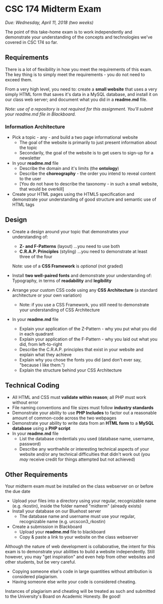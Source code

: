 # CSC 174 Midterm Exam

*Due: Wednesday, April 11, 2018 (two weeks)*

The point of this take-home exam is to work independently and demonstrate your understanding of the concepts and technologies we've covered in CSC 174 so far.

## Requirements

There is a lot of flexibility in how you meet the requirements of this exam.  The key thing is to simply meet the requirements - you do not need to exceed them.

From a very high level, you need to: create a **small website** that uses a very simply HTML form that saves it's data in a MySQL database, and install it on our class web server; and document what you did in a **readme.md** file.  

*Note: use of a repository is not required for this assignment.  You'll submit your readme.md file in Blackboard.*

### Information Architecture

- Pick a topic - any - and build a two page informational website
  - The goal of the website is primarily to just present information about the topic
  - Secondarily, the goal of the website is to get users to sign-up for a newsletter
- In your **readme.md** file
  - Describe the domain and it's limits (the **ontology**)
  - Describe the **choreography** - the order you intend to reveal content to the user
  - [You do not have to describe the taxonomy - in such a small website, that would be overkill]
- Create your HTML pages using the HTML5 specification and demonstrate your understanding of good structure and semantic use of HTML tags

## Design

- Create a design around your topic that demonstrates your understanding of:

  - **Z- and F-Patterns** (layout) ...you need to use both
  - **C.R.A.P. Principles** (styling) ...you need to demonstrate at least three of the four

  Note: use of a **CSS Framework** is *optional* (not graded)

- Install **two well-paired fonts** and demonstrate your understanding of: Typography, in terms of **readability** and **legibility**

- Arrange your custom CSS code using any **CSS Architecture** (a standard architecture or your own variation)

  - Note: if you use a CSS Framework, you still need to demonstrate your understanding of CSS Architecture

- In your **readme.md** file

  - Explain your application of the Z-Pattern - why you put what you did in each quadrant
  - Explain your application of the F-Pattern - why you laid out what you did, from left-to-right
  - Describe the C.R.A.P. principles that exist in your website and explain what they achieve
  - Explain why you chose the fonts you did (and don't ever say, "because I like them.")
  - Explain the structure behind your CSS Architecture

## Technical Coding

- All HTML and CSS must **validate within reason**; all PHP must work without error
- File naming conventions and file sizes must follow **industry standards**
- Demonstrate your ability to use **PHP Includes** to factor out a reasonable amount of common-code across the two webpages
- Demonstrate your ability to write data from an **HTML form** to a **MySQL database** using a **PHP script**
- In your **readme.md** file
  - List the database credentials you used (database name, username, password)
  - Describe any worthwhile or interesting technical aspects of your website and/or any technical difficulties that didn't work out (you *may* receive credit for things attempted but not achieved)

## Other Requirements

Your midterm exam must be installed on the class webserver on or before the due date

- Upload your files into a directory using your regular, recognizable name (e.g. rkostin), inside the folder named "midterm" (already exists)
- Install your database on our Bluehost server
  - The database name and username must use your regular, recognizable name (e.g. urcscon3_rkostin)
- Create a submission in Blackboard
  - Upload your **readme.md** file to blackboard
  - Copy & paste a link to your website on the class webserver

Although the nature of web development is collaborative, the intent for this exam is to demonstrate your abilities to build a website independently.  Still however, you may "get inspiration" and even help from other websites and other students, but be very careful.  

- Copying someone else's code in large quantities without attribution is considered plagiarism. 
- Having someone else write your code is considered cheating.

Instances of plagiarism and cheating will be treated as such and submitted to the University's Board on Academic Honesty.  Be good!